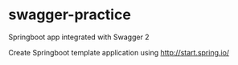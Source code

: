 # swagger-practice
Springboot app integrated with Swagger 2

Create Springboot template application using http://start.spring.io/
